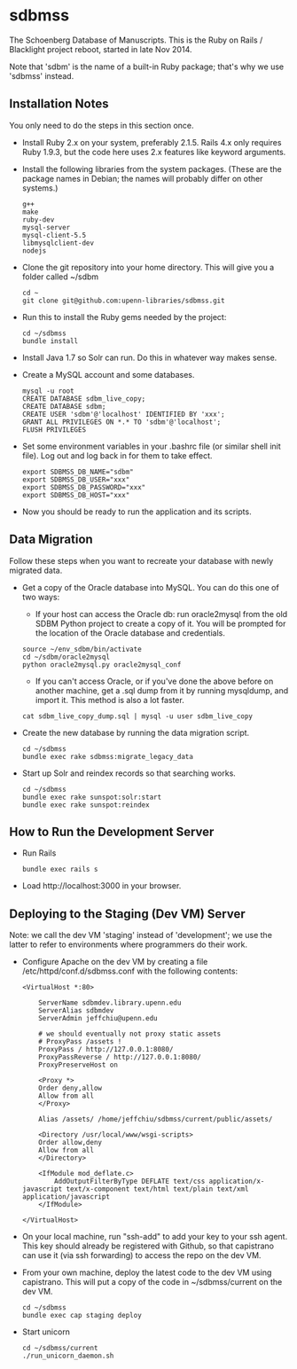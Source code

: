 
sdbmss
======

The Schoenberg Database of Manuscripts. This is the Ruby on Rails /
Blacklight project reboot, started in late Nov 2014.

Note that 'sdbm' is the name of a built-in Ruby package; that's why we
use 'sdbmss' instead.

Installation Notes
------------------

You only need to do the steps in this section once.

* Install Ruby 2.x on your system, preferably 2.1.5. Rails 4.x only
  requires Ruby 1.9.3, but the code here uses 2.x features like
  keyword arguments.

* Install the following libraries from the system packages. (These are
  the package names in Debian; the names will probably differ on other
  systems.)
  
  ```
  g++
  make
  ruby-dev
  mysql-server
  mysql-client-5.5
  libmysqlclient-dev
  nodejs
  ```
  
* Clone the git repository into your home directory. This will give
  you a folder called ~/sdbm

  ```
  cd ~
  git clone git@github.com:upenn-libraries/sdbmss.git
  ```

* Run this to install the Ruby gems needed by the project:

  ```
  cd ~/sdbmss
  bundle install
  ```

* Install Java 1.7 so Solr can run. Do this in whatever way makes
  sense.

* Create a MySQL account and some databases.

  ```
  mysql -u root
  CREATE DATABASE sdbm_live_copy;
  CREATE DATABASE sdbm;
  CREATE USER 'sdbm'@'localhost' IDENTIFIED BY 'xxx';
  GRANT ALL PRIVILEGES ON *.* TO 'sdbm'@'localhost';
  FLUSH PRIVILEGES
  ```

* Set some environment variables in your .bashrc file (or similar
  shell init file). Log out and log back in for them to take effect.

  ```
  export SDBMSS_DB_NAME="sdbm"
  export SDBMSS_DB_USER="xxx"
  export SDBMSS_DB_PASSWORD="xxx"
  export SDBMSS_DB_HOST="xxx"
  ```

* Now you should be ready to run the application and its scripts.

Data Migration
--------------

Follow these steps when you want to recreate your database with newly
migrated data.

* Get a copy of the Oracle database into MySQL. You can do this one of
  two ways:

    * If your host can access the Oracle db: run oracle2mysql from the
    old SDBM Python project to create a copy of it. You will be
    prompted for the location of the Oracle database and credentials.

    ```
    source ~/env_sdbm/bin/activate
    cd ~/sdbm/oracle2mysql
    python oracle2mysql.py oracle2mysql_conf
    ```

    * If you can't access Oracle, or if you've done the above before
    on another machine, get a .sql dump from it by running mysqldump,
    and import it. This method is also a lot faster.
  
    ```
    cat sdbm_live_copy_dump.sql | mysql -u user sdbm_live_copy
    ```

* Create the new database by running the data migration script.

  ```
  cd ~/sdbmss
  bundle exec rake sdbmss:migrate_legacy_data
  ```

* Start up Solr and reindex records so that searching works.

  ```
  cd ~/sdbmss
  bundle exec rake sunspot:solr:start
  bundle exec rake sunspot:reindex
  ```

How to Run the Development Server
---------------------------------

* Run Rails

  ```
  bundle exec rails s
  ```

* Load http://localhost:3000 in your browser.

Deploying to the Staging (Dev VM) Server
----------------------------------------

Note: we call the dev VM 'staging' instead of 'development'; we use
the latter to refer to environments where programmers do their work.

* Configure Apache on the dev VM by creating a file
  /etc/httpd/conf.d/sdbmss.conf with the following contents:

  ```
  <VirtualHost *:80>

      ServerName sdbmdev.library.upenn.edu
      ServerAlias sdbmdev
      ServerAdmin jeffchiu@upenn.edu

      # we should eventually not proxy static assets
      # ProxyPass /assets !
      ProxyPass / http://127.0.0.1:8080/
      ProxyPassReverse / http://127.0.0.1:8080/
      ProxyPreserveHost on

      <Proxy *>
      Order deny,allow
      Allow from all
      </Proxy> 

      Alias /assets/ /home/jeffchiu/sdbmss/current/public/assets/

      <Directory /usr/local/www/wsgi-scripts>
      Order allow,deny
      Allow from all
      </Directory>

      <IfModule mod_deflate.c>
          AddOutputFilterByType DEFLATE text/css application/x-javascript text/x-component text/html text/plain text/xml application/javascript
      </IfModule>

  </VirtualHost>
  ```

* On your local machine, run "ssh-add" to add your key to your ssh
  agent. This key should already be registered with Github, so that
  capistrano can use it (via ssh forwarding) to access the repo on the
  dev VM.

* From your own machine, deploy the latest code to the dev VM using
  capistrano. This will put a copy of the code in ~/sdbmss/current on
  the dev VM.

  ```
  cd ~/sdbmss
  bundle exec cap staging deploy
  ```

* Start unicorn

  ```
  cd ~/sdbmss/current
  ./run_unicorn_daemon.sh
  ```
